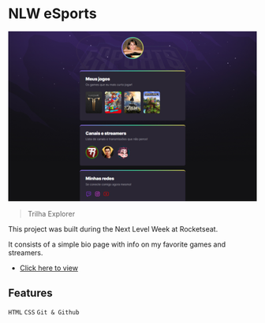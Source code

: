 # NLW eSports

![preview](./.github/preview.png)

> Trilha Explorer

This project was built during the Next Level Week at Rocketseat.

It consists of a simple bio page with info on my favorite games and streamers.

- [Click here to view](https://jessicaranft.github.io/nlw-esports-explorer)

## Features

`HTML`
`CSS`
`Git & Github`
